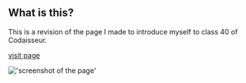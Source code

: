 ## What is this?

This is a revision of the page I made to introduce myself to class 40 of Codaisseur.

[visit page](https://willemverbuyst.github.io/who-am-i/)

!['screenshot of the page'](./img/screenshot-wv.png)
